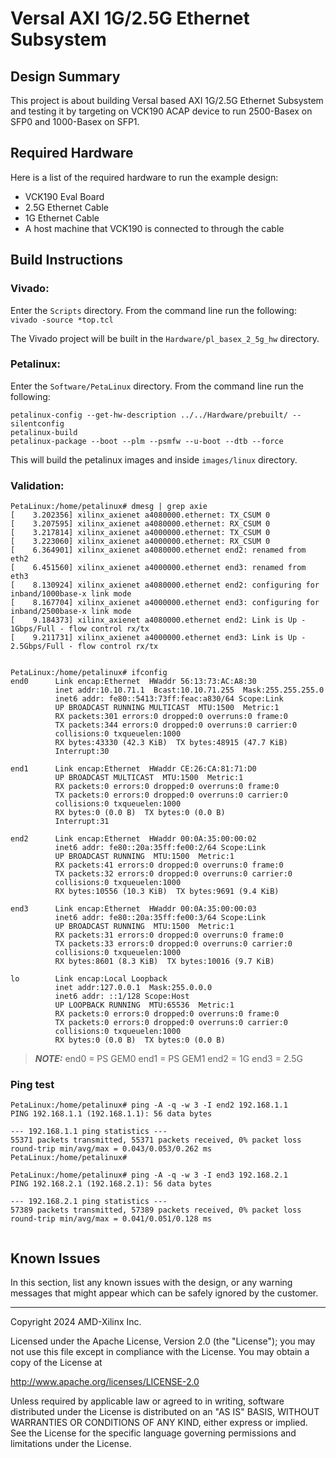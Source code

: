 # Versal AXI 1G/2.5G Ethernet Subsystem

## **Design Summary**
This project is about building Versal based AXI 1G/2.5G Ethernet Subsystem and testing it by targeting on VCK190 ACAP device to run 2500-Basex on SFP0 and 1000-Basex on SFP1.

## **Required Hardware**
Here is a list of the required hardware to run the example design:

- VCK190 Eval Board
- 2.5G Ethernet Cable
- 1G Ethernet Cable
- A host machine that VCK190 is connected to through the cable

## **Build Instructions**
### **Vivado:**
Enter the `Scripts` directory. From the command line run the following:
`vivado -source *top.tcl`

The Vivado project will be built in the `Hardware/pl_basex_2_5g_hw` directory.

### **Petalinux:**
Enter the `Software/PetaLinux` directory. From the command line run the following:
```
petalinux-config --get-hw-description ../../Hardware/prebuilt/ --silentconfig
petalinux-build
petalinux-package --boot --plm --psmfw --u-boot --dtb --force
```
This will build the petalinux images and inside `images/linux` directory. 

### **Validation:**
```
PetaLinux:/home/petalinux# dmesg | grep axie
[    3.202356] xilinx_axienet a4080000.ethernet: TX_CSUM 0
[    3.207595] xilinx_axienet a4080000.ethernet: RX_CSUM 0
[    3.217814] xilinx_axienet a4000000.ethernet: TX_CSUM 0
[    3.223060] xilinx_axienet a4000000.ethernet: RX_CSUM 0
[    6.364901] xilinx_axienet a4080000.ethernet end2: renamed from eth2
[    6.451560] xilinx_axienet a4000000.ethernet end3: renamed from eth3
[    8.130924] xilinx_axienet a4080000.ethernet end2: configuring for inband/1000base-x link mode
[    8.167704] xilinx_axienet a4000000.ethernet end3: configuring for inband/2500base-x link mode
[    9.184373] xilinx_axienet a4080000.ethernet end2: Link is Up - 1Gbps/Full - flow control rx/tx
[    9.211731] xilinx_axienet a4000000.ethernet end3: Link is Up - 2.5Gbps/Full - flow control rx/tx


PetaLinux:/home/petalinux# ifconfig
end0      Link encap:Ethernet  HWaddr 56:13:73:AC:A8:30  
          inet addr:10.10.71.1  Bcast:10.10.71.255  Mask:255.255.255.0
          inet6 addr: fe80::5413:73ff:feac:a830/64 Scope:Link
          UP BROADCAST RUNNING MULTICAST  MTU:1500  Metric:1
          RX packets:301 errors:0 dropped:0 overruns:0 frame:0
          TX packets:344 errors:0 dropped:0 overruns:0 carrier:0
          collisions:0 txqueuelen:1000 
          RX bytes:43330 (42.3 KiB)  TX bytes:48915 (47.7 KiB)
          Interrupt:30 

end1      Link encap:Ethernet  HWaddr CE:26:CA:81:71:D0  
          UP BROADCAST MULTICAST  MTU:1500  Metric:1
          RX packets:0 errors:0 dropped:0 overruns:0 frame:0
          TX packets:0 errors:0 dropped:0 overruns:0 carrier:0
          collisions:0 txqueuelen:1000 
          RX bytes:0 (0.0 B)  TX bytes:0 (0.0 B)
          Interrupt:31 

end2      Link encap:Ethernet  HWaddr 00:0A:35:00:00:02  
          inet6 addr: fe80::20a:35ff:fe00:2/64 Scope:Link
          UP BROADCAST RUNNING  MTU:1500  Metric:1
          RX packets:41 errors:0 dropped:0 overruns:0 frame:0
          TX packets:32 errors:0 dropped:0 overruns:0 carrier:0
          collisions:0 txqueuelen:1000 
          RX bytes:10556 (10.3 KiB)  TX bytes:9691 (9.4 KiB)

end3      Link encap:Ethernet  HWaddr 00:0A:35:00:00:03  
          inet6 addr: fe80::20a:35ff:fe00:3/64 Scope:Link
          UP BROADCAST RUNNING  MTU:1500  Metric:1
          RX packets:31 errors:0 dropped:0 overruns:0 frame:0
          TX packets:33 errors:0 dropped:0 overruns:0 carrier:0
          collisions:0 txqueuelen:1000 
          RX bytes:8601 (8.3 KiB)  TX bytes:10016 (9.7 KiB)

lo        Link encap:Local Loopback  
          inet addr:127.0.0.1  Mask:255.0.0.0
          inet6 addr: ::1/128 Scope:Host
          UP LOOPBACK RUNNING  MTU:65536  Metric:1
          RX packets:0 errors:0 dropped:0 overruns:0 frame:0
          TX packets:0 errors:0 dropped:0 overruns:0 carrier:0
          collisions:0 txqueuelen:1000 
          RX bytes:0 (0.0 B)  TX bytes:0 (0.0 B)

```
> **_NOTE:_** 
end0 = PS GEM0
end1 = PS GEM1
end2 = 1G
end3 = 2.5G

### Ping test
```
PetaLinux:/home/petalinux# ping -A -q -w 3 -I end2 192.168.1.1
PING 192.168.1.1 (192.168.1.1): 56 data bytes

--- 192.168.1.1 ping statistics ---
55371 packets transmitted, 55371 packets received, 0% packet loss
round-trip min/avg/max = 0.043/0.053/0.262 ms
PetaLinux:/home/petalinux# 

PetaLinux:/home/petalinux# ping -A -q -w 3 -I end3 192.168.2.1
PING 192.168.2.1 (192.168.2.1): 56 data bytes

--- 192.168.2.1 ping statistics ---
57389 packets transmitted, 57389 packets received, 0% packet loss
round-trip min/avg/max = 0.041/0.051/0.128 ms


```

## **Known Issues**
In this section, list any known issues with the design, or any warning messages that might appear which can be safely ignored by the customer.

---
Copyright 2024 AMD-Xilinx Inc.

Licensed under the Apache License, Version 2.0 (the "License");
you may not use this file except in compliance with the License.
You may obtain a copy of the License at

http://www.apache.org/licenses/LICENSE-2.0

Unless required by applicable law or agreed to in writing, software
distributed under the License is distributed on an "AS IS" BASIS,
WITHOUT WARRANTIES OR CONDITIONS OF ANY KIND, either express or implied.
See the License for the specific language governing permissions and
limitations under the License.
